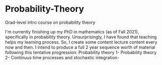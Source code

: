 # Probability-Theory
Grad-level intro course on probability theory

I'm currently finishing up my PhD in mathematics (as of Fall 2021), specifically in probability theory.  Unsurprisingly, I have found that teaching helps my learning process.  So, I create some content lecture content every now and then.  I intend to produce a full 2 year sequence worth of material following this tentative progression:
Probability theory 1-
Probability theory 2-
Continuus time processes and stochastic integration-

